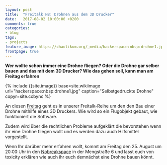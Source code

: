 ```yaml
---
layout: post
title:  "Freitalk N8: Drohnen aus dem 3D Drucker"
date:   2017-08-02 10:00:00 +0200
comments: true
categories:
- blog
tags:
- projects
feature_image: https://chaotikum.org/_media/hackerspace:nbsp:drohne1.jpg
frontpage: true
---
```

**Wer wollte schon immer eine Drohne fliegen? Oder die Drohne gar selber bauen und das mit dem 3D Drucker? Wie das gehen soll, kann man am Freitag erfahren**
<!--more-->
{% include {{site.image}} base=site.wikiimage url="hackerspace:nbsp:drohne1.jpg" caption="Selbstgedruckte Drohne" copyr=site.ccbync %}

An diesen [Freitag](http://chaotikum.org/projekte:freitalk) geht es in unserer Freitalk-Reihe um den den Bau einer Drohne mithilfe eines 3D Druckers. Wie wird so ein Flugobjekt gebaut, wie funktioniert die Software.

Zudem wird über die rechtlichen Probleme aufgeklärt die bevorstehen wenn ihr eine Drohne fliegen wollt und es werden dazu auch Hilfsmittel vorgestellt.

Wenn Ihr darüber mehr erfahren wollt, kommt am Freitag den 25. August um 20:00 Uhr in den [Nobreakspace](http://chaotikum.org/hackerspace:nbsp) in der Mengstraße 6 und lasst euch von toxicity erklären wie auch ihr euch demnächst eine Drohne bauen könnt.
